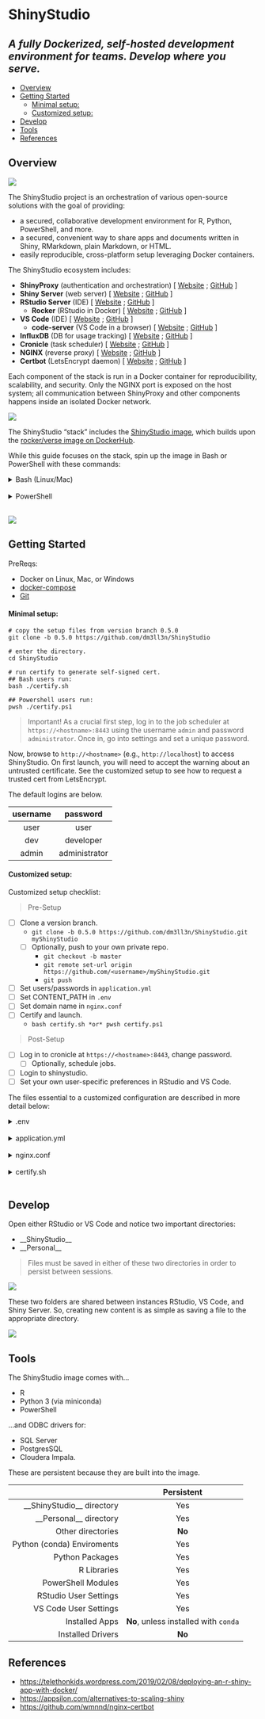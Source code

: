 # ShinyStudio

## *A fully Dockerized, self-hosted development environment for teams. Develop where you serve.*

  - [Overview](#overview)
  - [Getting Started](#getting-started)
      - [Minimal setup:](#minimal-setup)
      - [Customized setup:](#customized-setup)
  - [Develop](#develop)
  - [Tools](#tools)
  - [References](#references)

## Overview

![](https://i.imgur.com/rtd29qCh.png)

The ShinyStudio project is an orchestration of various open-source
solutions with the goal of providing:

  - a secured, collaborative development environment for R, Python,
    PowerShell, and more.
  - a secured, convenient way to share apps and documents written in
    Shiny, RMarkdown, plain Markdown, or HTML.
  - easily reproducible, cross-platform setup leveraging Docker
    containers.

The ShinyStudio ecosystem includes:

  - **ShinyProxy** (authentication and orchestration) \[
    [Website](https://www.shinyproxy.io/configuration/) ;
    [GitHub](https://github.com/openanalytics/shinyproxy) \]
  - **Shiny Server** (web server) \[
    [Website](https://rstudio.com/products/shiny/shiny-server/) ;
    [GitHub](https://github.com/rstudio/shiny-server) \]
  - **RStudio Server** (IDE) \[
    [Website](https://rstudio.com/products/rstudio/) ;
    [GitHub](https://github.com/rstudio/rstudio) \]
      - **Rocker** (RStudio in Docker) \[
        [Website](https://www.rocker-project.org/) ;
        [GitHub](https://github.com/rocker-org/rocker-versioned) \]
  - **VS Code** (IDE) \[ [Website](https://code.visualstudio.com/) ;
    [GitHub](https://github.com/microsoft/vscode) \]
      - **code-server** (VS Code in a browser) \[
        [Website](https://coder.com/) ;
        [GitHub](https://github.com/cdr/code-server) \]
  - **InfluxDB** (DB for usage tracking) \[
    [Website](https://www.influxdata.com/products/influxdb-overview/) ;
    [GitHub](https://github.com/influxdata/influxdb) \]
  - **Cronicle** (task scheduler) \[ [Website](http://cronicle.net/) ;
    [GitHub](https://github.com/jhuckaby/Cronicle) \]
  - **NGINX** (reverse proxy) \[ [Website](https://www.nginx.com/) ;
    [GitHub](https://github.com/nginx/nginx) \]
  - **Certbot** (LetsEncrypt daemon) \[
    [Website](https://certbot.eff.org/about/) ;
    [GitHub](https://github.com/certbot/certbot) \]

Each component of the stack is run in a Docker container for
reproducibility, scalability, and security. Only the NGINX port is
exposed on the host system; all communication between ShinyProxy and
other components happens inside an isolated Docker network.

![](https://i.imgur.com/PRDW25E.png)

The ShinyStudio “stack” includes the [ShinyStudio
image](https://hub.docker.com/r/dm3ll3n/shinystudio), which builds upon
the [rocker/verse image on
DockerHub](https://hub.docker.com/r/rocker/verse).

While this guide focuses on the stack, spin up the image in Bash or
PowerShell with these commands:

<details>

<summary>Bash (Linux/Mac)</summary>

``` text
docker network create shinystudio-net && \
docker run --rm -it \
    --network shinystudio-net \
    -v /var/run/docker.sock:/var/run/docker.sock \
    -e USERID=$UID \
    -e USER=$USER \
    -e PASSWORD=password \
    -e CONTENT_PATH="${HOME}/ShinyStudio/content" \
    -e SITE_NAME=shinystudio \
    -p 80:8080 \
    -e TAG=latest \
    dm3ll3n/shinystudio:latest
```

</details>

<br/>

<details>

<summary>PowerShell</summary>

``` text
docker network create shinystudio-net;
docker run --rm -it `
    --network shinystudio-net `
    -v /var/run/docker.sock:/var/run/docker.sock `
    -e USERID=1000 `
    -e USER=$([environment]::UserName) `
    -e PASSWORD=password `
    -e CONTENT_PATH="/host_mnt/c/Users/$([environment]::UserName)/ShinyStudio/content" `
    -e SITE_NAME=shinystudio `
    -p 80:8080 `
    -e TAG=latest `
    dm3ll3n/shinystudio:latest
```

> Notice the unique form of the path for the `CONTENT_PATH` variable
> required when in a Windows environment.

</details>

<br/>

![](https://i.imgur.com/qc7bL1I.gif)

## Getting Started

PreReqs:

  - Docker on Linux, Mac, or Windows
  - [docker-compose](https://docs.docker.com/compose/install/)
  - [Git](https://git-scm.com/downloads)

#### Minimal setup:

``` text
# copy the setup files from version branch 0.5.0
git clone -b 0.5.0 https://github.com/dm3ll3n/ShinyStudio

# enter the directory.
cd ShinyStudio

# run certify to generate self-signed cert.
## Bash users run:
bash ./certify.sh

## Powershell users run:
pwsh ./certify.ps1
```

> Important\! As a crucial first step, log in to the job scheduler at
> `https://<hostname>:8443` using the username `admin` and password
> `administrator`. Once in, go into settings and set a unique password.

Now, browse to `http://<hostname>` (e.g., `http://localhost`) to access
ShinyStudio. On first launch, you will need to accept the warning about
an untrusted certificate. See the customized setup to see how to request
a trusted cert from LetsEncrypt.

The default logins are below.

| **username** | **password**  |
| :----------: | :-----------: |
|     user     |     user      |
|     dev      |   developer   |
|    admin     | administrator |

#### Customized setup:

Customized setup checklist:

> Pre-Setup

  - [ ] Clone a version branch.
      - `git clone -b 0.5.0 https://github.com/dm3ll3n/ShinyStudio.git
        myShinyStudio`
      - [ ] Optionally, push to your own private repo.
          - `git checkout -b master`
          - `git remote set-url origin
            https://github.com/<username>/myShinyStudio.git`
          - `git push`
  - [ ] Set users/passwords in `application.yml`
  - [ ] Set CONTENT\_PATH in `.env`
  - [ ] Set domain name in `nginx.conf`
  - [ ] Certify and launch.
      - `bash certify.sh *or* pwsh certify.ps1`

> Post-Setup

  - [ ] Log in to cronicle at `https://<hostname>:8443`, change
    password.
      - [ ] Optionally, schedule jobs.
  - [ ] Login to shinystudio.
  - [ ] Set your own user-specific preferences in RStudio and VS Code.

The files essential to a customized configuration are described in more
detail below:

<details>

<summary>.env</summary>

> The docker-compose environment file. The project name, content path,
> and HTTP ports can be changed here.

Note that Docker volume names are renamed along with the project name,
so be prepared to migrate or recreate data stored in Docker volumes when
changing the project name.

</details>

<br/>

<details>

<summary>application.yml</summary>

> The ShinyProxy config file. Users can be added/removed here. Other
> configurations are available too, such as the site title and the
> ability to provide a non-standard landing page.

Using the provided template, you can assign users to the following
groups with tiered access:

  - **viewers**: can only view content from “Apps & Reports”,
    “Documents”, and “Personal”.
  - **developers**: can view all site content and develop content with
    RStudio and VS Code.
  - **administrators**: can view and develop site content across
    multiple instances of ShinyStudio. Can also manage *all* user files.

Review the [ShinyProxy configuration
documentation](https://www.shinyproxy.io/configuration/) for all
options.

</details>

<br/>

<details>

<summary>nginx.conf</summary>

> The NGINX config file. Defines the accepted site name and what ports
> to listen on.

If you change the ports here, you must also change the ports defined in
the `.env` file. Also, if you change the domain name, you must
provide/generate a new certificate for it.

</details>

<br>

<details>

<summary>certify.sh</summary>

> The script used to generate a self-signed cert, or to request a
> trusted cert from LetsEncrypt.

With no parameters, `certify` generates a self-signed cert for
`example.com` (the default domain name defined in `nginx.conf`).

To generate a self-signed cert with another domain name, first edit the
domain name in `nginx.conf`. Afterward, generate a new cert with:

    bash ./certify.sh <domain>
    
    # e.g., bash ./certify.sh www.shinystudio.com

If your server is accessible from the web, you can request a trusted
certificate from LetsEncrypt. First, edit `nginx.conf` with your domain
name, then request a new cert from LetsEncrypt like so:

    bash ./certify.sh <domain> <email>
    
    # e.g., bash ./certify.sh www.shinystudio.com you@email.com

CertBot will automatically renew your LetsEncrypt certificate.

To manage the services in the stack, use the native docker-compose
commands, e.g.:

    # stop all services.
    docker-compose down
    
    # start all services.
    docker-compose up -d

</details>

<br/>

## Develop

Open either RStudio or VS Code and notice two important directories:

  - \_\_ShinyStudio\_\_
  - \_\_Personal\_\_

> Files must be saved in either of these two directories in order to
> persist between sessions.

![](https://i.imgur.com/ac7iKDHh.png)

These two folders are shared between instances RStudio, VS Code, and
Shiny Server. So, creating new content is as simple as saving a file to
the appropriate directory.

![](https://i.imgur.com/lAuTMgBh.png)

## Tools

The ShinyStudio image comes with…

  - R
  - Python 3 (via miniconda)
  - PowerShell

…and ODBC drivers for:

  - SQL Server
  - PostgresSQL
  - Cloudera Impala.

These are persistent because they are built into the image.

|                               |              Persistent               |
| ----------------------------: | :-----------------------------------: |
| \_\_ShinyStudio\_\_ directory |                  Yes                  |
|    \_\_Personal\_\_ directory |                  Yes                  |
|             Other directories |                **No**                 |
|    Python (conda) Enviroments |                  Yes                  |
|               Python Packages |                  Yes                  |
|                   R Libraries |                  Yes                  |
|            PowerShell Modules |                  Yes                  |
|         RStudio User Settings |                  Yes                  |
|         VS Code User Settings |                  Yes                  |
|                Installed Apps | **No**, unless installed with `conda` |
|             Installed Drivers |                **No**                 |

## References

  - <https://telethonkids.wordpress.com/2019/02/08/deploying-an-r-shiny-app-with-docker/>
  - <https://appsilon.com/alternatives-to-scaling-shiny>
  - <https://github.com/wmnnd/nginx-certbot>
